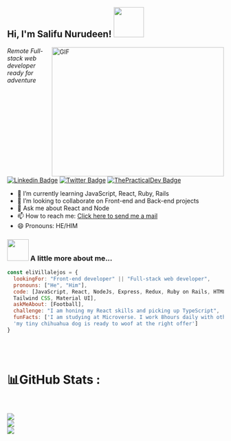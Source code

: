 
<h2> Hi, I'm Salifu Nurudeen! <img src="https://media.giphy.com/media/26Fxy3Iz1ari8oytO/giphy.gif" width="70"></h2>
<img align="right" top="500" height="300" width="400" alt="GIF" src="https://media.giphy.com/media/SWoSkN6DxTszqIKEqv/giphy.gif">

<p><em>Remote Full-stack web developer ready for adventure</em></p>

[![Linkedin Badge](https://img.shields.io/badge/-Salifu%20Nurudeen-blue?style=flat-square&logo=Linkedin&logoColor=white&link=https://www.linkedin.com/in/ellievillalejos/)](https://www.linkedin.com/in/nurudeen-salifu-776753244/)
[![Twitter Badge](https://img.shields.io/badge/-@alhaji_deen1_-1ca0f1?style=flat-square&labelColor=1ca0f1&logo=twitter&logoColor=white&link=https://twitter.com/miss_elliev)](https://twitter.com/Alhaji_deen1)
[![ThePracticalDev Badge](https://img.shields.io/badge/-alhajideen-0A0A0A?style=flat-square&labelColor=black&logo=dev.to&link=https://dev.to/misselliev)](https://dev.to/Alhajideen)

- 🌱 I’m currently learning JavaScript, React, Ruby, Rails 
- 👯 I’m looking to collaborate on Front-end and Back-end projects  
- 💬 Ask me about React and Node 
- 📫 How to reach me: [Click here to send me a mail](devjs.nurudeen@gmail.com) 
- 😄 Pronouns: HE/HIM 


### <img src="https://media.giphy.com/media/kbVuid1Ak3uEHJUMVO/giphy.gif" width="50"> A little more about me...  

```javascript
const eliVillalejos = {
  lookingFor: "Front-end developer" || "Full-stack web developer",
  pronouns: ["He", "Him"],
  code: [JavaScript, React, NodeJs, Express, Redux, Ruby on Rails, HTML/CSS, Semantic UI, Bootstrap, 
  Tailwind CSS, Material UI],
  askMeAbout: [Football],
  challenge: "I am honing my React skills and picking up TypeScript",
  funFacts: ['I am studying at Microverse. I work 8hours daily with other students through pair-programming', 
  'my tiny chihuahua dog is ready to woof at the right offer']
}
```

<br/>
<br/>


# 📊GitHub Stats :
<br />

![](https://github-readme-stats.vercel.app/api?username=alhajideen&show_icons=true&hide_border=true&layout=compact&langs_count=8&bg_color=0,52fa5a21,4dfcff21,c64dff21&theme=tokyonight)<br/>
![](https://github-readme-streak-stats.herokuapp.com/?user=alhajideen&theme=tokyonight&hide_border=true&area=true)<br/>
![](https://github-readme-stats.vercel.app/api/top-langs/?username=alhajideen&show_icons=true&hide_border=true&layout=compact&langs_count=8&bg_color=0,52fa5a21,4dfcff21,c64dff21&theme=tokyonight)

<br />
<br />

